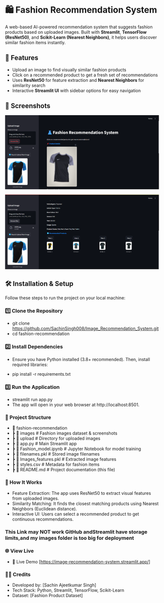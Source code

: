 # 🛍️ Fashion Recommendation System  

A web-based AI-powered recommendation system that suggests fashion products based on uploaded images. Built with **Streamlit**, **TensorFlow (ResNet50)**, and **Scikit-Learn (Nearest Neighbors)**, it helps users discover similar fashion items instantly.

## 🚀 Features  

- Upload an image to find visually similar fashion products  
- Click on a recommended product to get a fresh set of recommendations  
- Uses **ResNet50** for feature extraction and **Nearest Neighbors** for similarity search  
- Interactive **Streamlit UI** with sidebar options for easy navigation  

## 📸 Screenshots  

![Upload Image](pic1.png)  

![Recommendations](pic2.png)  

## 🛠️ Installation & Setup  

Follow these steps to run the project on your local machine:  

### 1️⃣ Clone the Repository  

- git clone https://github.com/SachinSingh008/Image_Recommendation_System.git
- cd fashion-recommendation

### 2️⃣ Install Dependencies

- Ensure you have Python installed (3.8+ recommended). Then, install required libraries:

- pip install -r requirements.txt

### 3️⃣ Run the Application

- streamlit run app.py
- The app will open in your web browser at http://localhost:8501.

### 📂 Project Structure

- 📂 fashion-recommendation
-  ┣ 📂 images              # Fashion images dataset & screenshots
-  ┣ 📂 upload              # Directory for uploaded images
-  ┣ 📜 app.py              # Main Streamlit app
-  ┣ 📜 Fashion_model.ipynb # Jupyter Notebook for model training
-  ┣ 📜 filenames.pkl       # Stored image filenames
-  ┣ 📜 Images_features.pkl # Extracted image features
-  ┣ 📜 styles.csv          # Metadata for fashion items
-  ┣ 📜 README.md           # Project documentation (this file)


### 🎯 How It Works

- Feature Extraction: The app uses ResNet50 to extract visual features from uploaded images.
- Similarity Matching: It finds the closest matching products using Nearest Neighbors (Euclidean distance).
- Interactive UI: Users can select a recommended product to get continuous recommendations.

### This Link may NOT work GitHub andStreamlit have storage limits,and my images folder is too big for deployment

### 🌐 View Live

- 🔗 Live Demo [https://image-recommendation-system.streamlit.app/]

### 👨‍💻 Credits

- Developed by: [Sachin Ajeetkumar Singh]
- Tech Stack: Python, Streamlit, TensorFlow, Scikit-Learn
- Dataset: [Fashion Product Dataset]
